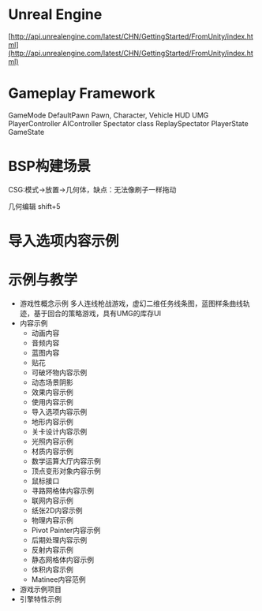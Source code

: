 # Unreal Engine

[http://api.unrealengine.com/latest/CHN/GettingStarted/FromUnity/index.html](http://api.unrealengine.com/latest/CHN/GettingStarted/FromUnity/index.html)

# Gameplay Framework
GameMode
DefaultPawn
  Pawn, Character, Vehicle
HUD
UMG
PlayerController
AIController
Spectator class
ReplaySpectator 
PlayerState 
GameState 

# BSP构建场景
CSG:模式->放置->几何体，缺点：无法像刷子一样拖动

几何编辑 shift+5

# 导入选项内容示例

# 示例与教学
- 游戏性概念示例
多人连线枪战游戏，虚幻二维任务线条图，蓝图样条曲线轨迹，基于回合的策略游戏，具有UMG的库存UI
- 内容示例
  - 动画内容
  - 音频内容
  - 蓝图内容
  - 贴花
  - 可破坏物内容示例
  - 动态场景阴影
  - 效果内容示例
  - 使用内容示例
  - 导入选项内容示例
  - 地形内容示例
  - 关卡设计内容示例
  - 光照内容示例
  - 材质内容示例
  - 数学运算大厅内容示例
  - 顶点变形对象内容示例
  - 鼠标接口
  - 寻路网格体内容示例
  - 联网内容示例
  - 纸张2D内容示例
  - 物理内容示例
  - Pivot Painter内容示例
  - 后期处理内容示例
  - 反射内容示例
  - 静态网格体内容示例
  - 体积内容示例
  - Matinee内容范例
- 游戏示例项目
- 引擎特性示例

  

